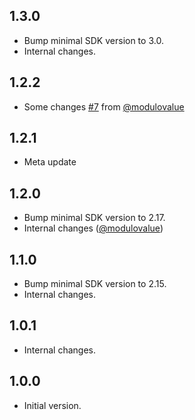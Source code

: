 ## 1.3.0

- Bump minimal SDK version to 3.0.
- Internal changes.

## 1.2.2

- Some changes [#7](https://github.com/ykmnkmi/fire.dart/pull/7) from [@modulovalue](https://github.com/modulovalue)

## 1.2.1

- Meta update

## 1.2.0

- Bump minimal SDK version to 2.17.
- Internal changes ([@modulovalue](https://github.com/modulovalue))

## 1.1.0

- Bump minimal SDK version to 2.15.
- Internal changes.

## 1.0.1

- Internal changes.

## 1.0.0

- Initial version.
